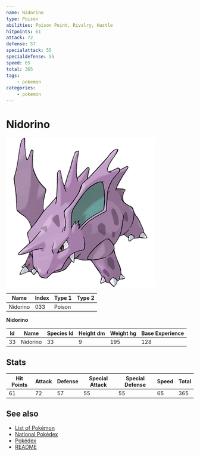 ```yaml
---
name: Nidorino
type: Poison
abilities: Poison Point, Rivalry, Hustle
hitpoints: 61
attack: 72
defense: 57
specialattack: 55
specialdefense: 55
speed: 65
total: 365
tags:
    - pokemon
categories:
    - pokemon
---
```


# Nidorino


![Nidorino](images/033.png)

| **Name** | **Index** | **Type 1** | **Type 2** |
|----|----|----|----|
| Nidorino | 033 | Poison  |  |

**Nidorino** 




| **Id** | **Name** | **Species Id** | **Height dm** | **Weight hg** | **Base Experience** |
|--------|----------|----------------|------------|------------|---------------------|
| 33 | Nidorino | 33 | 9 | 195 | 128 |



## Stats

| **Hit Points** | **Attack** | **Defense** | **Special Attack** | **Special Defense** | **Speed** | **Total** |
|----------------|------------|-------------|--------------------|---------------------|-----------|-----------|
| 61 | 72 | 57 | 55 | 55 | 65 | 365 |

## See also

- [List of Pokémon](../pokemon.md)
- [National Pokédex](../national_pokedex.md)
- [Pokédex](../pokedex.md)
- [README](../README.md)
